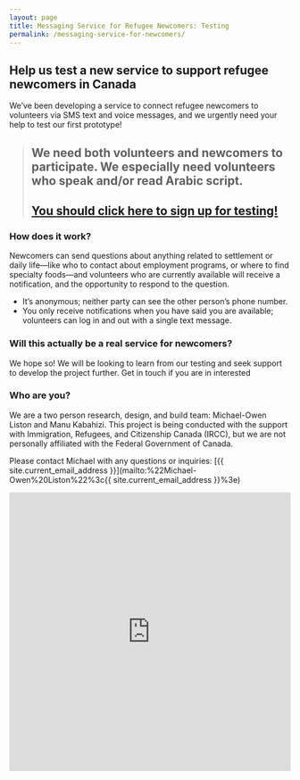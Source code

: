 ```yaml
---
layout: page
title: Messaging Service for Refugee Newcomers: Testing
permalink: /messaging-service-for-newcomers/
---
```


## Help us test a new service to support refugee newcomers in Canada

We’ve been developing a service to connect refugee newcomers to volunteers via SMS text and voice messages, and we urgently need your help to test our first prototype! 

> ## We need both volunteers and newcomers to participate. We especially need volunteers who speak and/or read Arabic script.
> 
> ## <a href="#signupform">You should click here to sign up for testing!</a>

### How does it work?

Newcomers can send questions about anything related to settlement or daily life—like who to contact about employment programs, or where to find specialty foods—and volunteers who are currently available will receive a notification, and the opportunity to respond to the question.

* It’s anonymous; neither party can see the other person’s phone number.
* You only receive notifications when you have said you are available; volunteers can log in and out with a single text message.

### Will this actually be a real service for newcomers?

We hope so! We will be looking to learn from our testing and seek support to develop the project further. Get in touch if you are in interested 

### Who are you?

We are a two person research, design, and build team: Michael-Owen Liston and Manu Kabahizi. This project is being conducted with the support with Immigration, Refugees, and Citizenship Canada (IRCC), but we are not personally affiliated with the Federal Government of Canada.

Please contact Michael with any questions or inquiries: [{{ site.current_email_address }}](mailto:%22Michael-Owen%20Liston%22%3c{{ site.current_email_address }}%3e)

<iframe id="signupform" src="https://docs.google.com/forms/d/1CxFXUgjxdPQkkd8MCN2gcbzOrNbQ7T2z90UkRSoFj0A/viewform?embedded=true" width="100%" height="500" frameborder="0" marginheight="0" marginwidth="0">Loading...</iframe>
